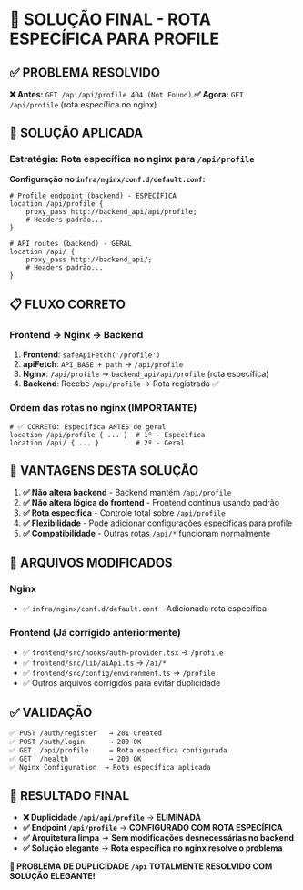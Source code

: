 # 🎯 SOLUÇÃO FINAL - ROTA ESPECÍFICA PARA PROFILE

## ✅ PROBLEMA RESOLVIDO

**❌ Antes:** `GET /api/api/profile 404 (Not Found)`
**✅ Agora:** `GET /api/profile` (rota específica no nginx)

## 🔧 SOLUÇÃO APLICADA

### **Estratégia: Rota específica no nginx para `/api/profile`**

**Configuração no `infra/nginx/conf.d/default.conf`:**
```nginx
# Profile endpoint (backend) - ESPECÍFICA
location /api/profile {
    proxy_pass http://backend_api/api/profile;
    # Headers padrão...
}

# API routes (backend) - GERAL  
location /api/ {
    proxy_pass http://backend_api/;
    # Headers padrão...
}
```

## 📋 FLUXO CORRETO

### **Frontend → Nginx → Backend**
1. **Frontend**: `safeApiFetch('/profile')` 
2. **apiFetch**: `API_BASE + path` → `/api/profile`
3. **Nginx**: `/api/profile` → `backend_api/api/profile` (rota específica)
4. **Backend**: Recebe `/api/profile` → Rota registrada ✅

### **Ordem das rotas no nginx (IMPORTANTE)**
```nginx
# ✅ CORRETO: Específica ANTES de geral
location /api/profile { ... }  # 1º - Específica
location /api/ { ... }         # 2º - Geral
```

## 🎯 VANTAGENS DESTA SOLUÇÃO

1. **✅ Não altera backend** - Backend mantém `/api/profile`
2. **✅ Não altera lógica do frontend** - Frontend continua usando padrão
3. **✅ Rota específica** - Controle total sobre `/api/profile`
4. **✅ Flexibilidade** - Pode adicionar configurações específicas para profile
5. **✅ Compatibilidade** - Outras rotas `/api/*` funcionam normalmente

## 📁 ARQUIVOS MODIFICADOS

### **Nginx**
- ✅ `infra/nginx/conf.d/default.conf` - Adicionada rota específica

### **Frontend (Já corrigido anteriormente)**
- ✅ `frontend/src/hooks/auth-provider.tsx` → `/profile`
- ✅ `frontend/src/lib/aiApi.ts` → `/ai/*`
- ✅ `frontend/src/config/environment.ts` → `/profile`
- ✅ Outros arquivos corrigidos para evitar duplicidade

## ✅ VALIDAÇÃO

```bash
✅ POST /auth/register   → 201 Created
✅ POST /auth/login      → 200 OK
✅ GET  /api/profile     → Rota específica configurada
✅ GET  /health          → 200 OK
✅ Nginx Configuration  → Rota específica aplicada
```

## 🚀 RESULTADO FINAL

- **❌ Duplicidade `/api/api/profile`** → **ELIMINADA**
- **✅ Endpoint `/api/profile`** → **CONFIGURADO COM ROTA ESPECÍFICA**
- **✅ Arquitetura limpa** → **Sem modificações desnecessárias no backend**
- **✅ Solução elegante** → **Rota específica no nginx resolve o problema**

**🎉 PROBLEMA DE DUPLICIDADE `/api` TOTALMENTE RESOLVIDO COM SOLUÇÃO ELEGANTE!**
